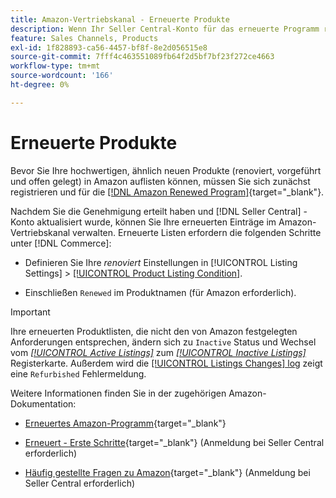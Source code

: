 ```yaml
---
title: Amazon-Vertriebskanal - Erneuerte Produkte
description: Wenn Ihr Seller Central-Konto für das erneuerte Programm registriert ist, können Sie Ihre erneuerten Einträge im Amazon-Sales Channel verwalten.
feature: Sales Channels, Products
exl-id: 1f828893-ca56-4457-bf8f-8e2d056515e8
source-git-commit: 7fff4c463551089fb64f2d5bf7bf23f272ce4663
workflow-type: tm+mt
source-wordcount: '166'
ht-degree: 0%

---
```


# Erneuerte Produkte

Bevor Sie Ihre hochwertigen, ähnlich neuen Produkte (renoviert, vorgeführt und offen gelegt) in Amazon auflisten können, müssen Sie sich zunächst registrieren und für die [[!DNL Amazon Renewed Program]](https://sell.amazon.com/programs/renewed.html){target="_blank"}.

Nachdem Sie die Genehmigung erteilt haben und [!DNL Seller Central] -Konto aktualisiert wurde, können Sie Ihre erneuerten Einträge im Amazon-Vertriebskanal verwalten. Erneuerte Listen erfordern die folgenden Schritte unter [!DNL Commerce]:

- Definieren Sie Ihre _renoviert_ Einstellungen in [!UICONTROL Listing Settings] > [[!UICONTROL Product Listing Condition]](./product-listing-condition.md).

- Einschließen `Renewed` im Produktnamen (für Amazon erforderlich).

>[!IMPORTANT]
>
>Ihre erneuerten Produktlisten, die nicht den von Amazon festgelegten Anforderungen entsprechen, ändern sich zu `Inactive` Status und Wechsel vom *[[!UICONTROL Active Listings]](./active-listings.md)* zum *[[!UICONTROL Inactive Listings]](./inactive-listings.md)* Registerkarte. Außerdem wird die [[!UICONTROL Listings Changes] log](./listing-changes-log.md) zeigt eine `Refurbished` Fehlermeldung.

Weitere Informationen finden Sie in der zugehörigen Amazon-Dokumentation:

- [Erneuertes Amazon-Programm](https://sell.amazon.com/programs/renewed.html){target="_blank"}

- [Erneuert - Erste Schritte](https://sellercentral.amazon.com/gp/help/help.html/?itemID=201648580){target="_blank"} (Anmeldung bei Seller Central erforderlich)

- [Häufig gestellte Fragen zu Amazon](https://sellercentral.amazon.com/gp/help/help.html?itemID=202190060){target="_blank"} (Anmeldung bei Seller Central erforderlich)
